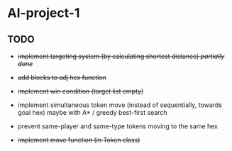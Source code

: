 # AI-project-1

TODO
-----------------------------------------
- ~~implement targeting system (by calculating shortest distance) *partially done*~~

- ~~add blocks to adj hex function~~

- ~~implement win condition (target list empty)~~

- implement simultaneous token move (instead of sequentially, towards goal hex) maybe with A* / greedy best-first search

- prevent same-player and same-type tokens moving to the same hex

- ~~implement move function (in Token class)~~

